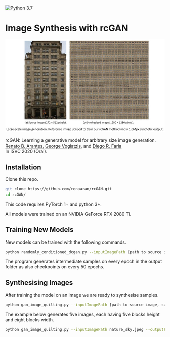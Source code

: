 ![Python 3.7](https://img.shields.io/badge/python-3.7-green.svg)

# Image Synthesis with rcGAN
![rcGAN demo](https://github.com/renaaran/rcGAN/blob/master/images/rcgan.jpg)

rcGAN: Learning a generative model for arbitrary size image generation.<br>
[Renato B. Arantes](https://github.com/renaaran/),  [George Vogiatzis](http://george-vogiatzis.org//), and [Diego R. Faria](https://cs.aston.ac.uk/~fariad/)<br>
In ISVC 2020 (Oral).

## Installation

Clone this repo.
```bash
git clone https://github.com/renaaran/rcGAN.git
cd rcGAN/
```

This code requires PyTorch 1+ and python 3+. 

All models were trained on an NVIDIA GeForce RTX 2080 Ti.

## Training New Models

New models can be trained with the following commands.

```bash
python randomly_conditioned_dcgan.py --inputImagePath [path to source image] --outputFolder [output folder] --epochs [number of epochs] --gpu_id [gpu id]
```
The program generates intermediate samples on every epoch in the output folder as also checkpoints on every 50 epochs.

## Synthesising Images

After training the model on an image we are ready to synthesise samples.

```bash
python gan_image_quilting.py --inputImagePath [path to source image, same used to train the model] --outputFolder [output folder] --numberOfTiles [height] [widht] --n [number of images to synthesise] --modelPath [generator model path]
```

The example below generates five images, each having five blocks height and eight blocks width.

```bash
python gan_image_quilting.py --inputImagePath nature_sky.jpeg --outputFolder ./output/ --numberOfTiles 5 8 --n 5 --modelPath ./models/00399_09201_gen_model.1.18622.dic
```
